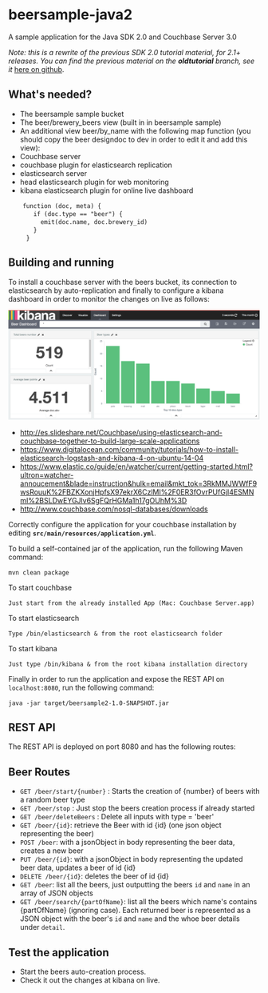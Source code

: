 beersample-java2
================

A sample application for the Java SDK 2.0 and Couchbase Server 3.0

*Note: this is a rewrite of the previous SDK 2.0 tutorial material, for 2.1+ releases.
You can find the previous material on the __oldtutorial__ branch, see it*
[here on github](https://github.com/couchbaselabs/beersample-java2/tree/oldtutorial).

## What's needed?
 - The beersample sample bucket
 - The beer/brewery_beers view (built in in beersample sample)
 - An additional view beer/by_name with the following map function (you should copy the beer designdoc to dev in order
 to edit it and add this view):
 - Couchbase server
 - couchbase plugin for elasticsearch replication
 - elasticsearch server
 - head elasticsearch plugin for web monitoring
 - kibana elasticsearch plugin for online live dashboard


```
    function (doc, meta) {
       if (doc.type == "beer") {
         emit(doc.name, doc.brewery_id)
       }
     }
```

## Building and running
To install a couchbase server with the beers bucket, its connection to elasticsearch by auto-replication and finally to configure a kibana dashboard in order to monitor the changes on live as follows:

![kibana exmample dashboard](https://github.com/joliva-ob/beersample-java2/blob/master/kibana-snapshot-beer.png?raw=true) 

- http://es.slideshare.net/Couchbase/using-elasticsearch-and-couchbase-together-to-build-large-scale-applications
- https://www.digitalocean.com/community/tutorials/how-to-install-elasticsearch-logstash-and-kibana-4-on-ubuntu-14-04
- https://www.elastic.co/guide/en/watcher/current/getting-started.html?ultron=watcher-annoucement&blade=instruction&hulk=email&mkt_tok=3RkMMJWWfF9wsRouuK%2FBZKXonjHpfsX97ekrX6CzlMI%2F0ER3fOvrPUfGjI4ESMNmI%2BSLDwEYGJlv6SgFQrHGMa1h17gOUhM%3D
- http://www.couchbase.com/nosql-databases/downloads

Correctly configure the application for your couchbase installation by editing **`src/main/resources/application.yml`**.

To build a self-contained jar of the application, run the following Maven command:

    mvn clean package
    
To start couchbase
    
    Just start from the already installed App (Mac: Couchbase Server.app)
    
To start elasticsearch
    
    Type /bin/elasticsearch & from the root elasticsearch folder
    
To start kibana

    Just type /bin/kibana & from the root kibana installation directory

Finally in order to run the application and expose the REST API on `localhost:8080`, run the following command:

    java -jar target/beersample2-1.0-SNAPSHOT.jar

## REST API
The REST API is deployed on port 8080 and has the following routes:

## Beer Routes
 * `GET /beer/start/{number}` : Starts the creation of {number} of beers with a random beer type
 * `GET /beer/stop` : Just stop the beers creation process if already started
 * `GET /beer/deleteBeers` : Delete all inputs with type = 'beer'
 * `GET /beer/{id}`: retrieve the Beer with id {id} (one json object representing the beer)
 * `POST /beer`: with a jsonObject in body representing the beer data, creates a new beer
 * `PUT /beer/{id}`: with a jsonObject in body representing the updated beer data, updates a beer of id {id}
 * `DELETE /beer/{id}`: deletes the beer of id {id}
 * `GET /beer`: list all the beers, just outputting the beers `id` and `name` in an array of JSON objects
 * `GET /beer/search/{partOfName}`: list all the beers which name's contains {partOfName} (ignoring case). Each returned
 beer is represented as a JSON object with the beer's `id` and `name` and the whoe beer details under `detail`.

## Test the application
- Start the beers auto-creation process.
- Check it out the changes at kibana on live.